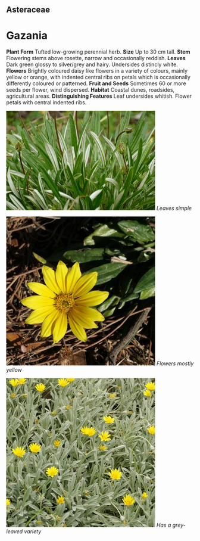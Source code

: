 ## Asteraceae
# Gazania
 **Plant Form** Tufted low-growing perennial herb. **Size** Up to 30 cm tall. **Stem** Flowering stems above rosette, narrow and occasionally reddish. **Leaves** Dark green glossy to silver/grey and hairy. Undersides distincly white. **Flowers** Brightly coloured daisy like flowers in a variety of colours, mainly yellow or orange, with indented central ribs on petals which is occasionally differently coloured or patterned. **Fruit and Seeds** Sometimes 60 or more seeds per flower, wind dispersed. **Habitat** Coastal dunes, roadsides, agricultural areas. **Distinguishing Features** Leaf undersides whitish. Flower petals with central indented ribs.


![Leaves simple](8631_P6880610.jpg)
 *Leaves simple* 

![Flowers mostly yellow](79644_P1066527.jpg)
 *Flowers mostly yellow* 

![Has a grey-leaved variety](69552_P1022041.jpg)
 *Has a grey-leaved variety* 

